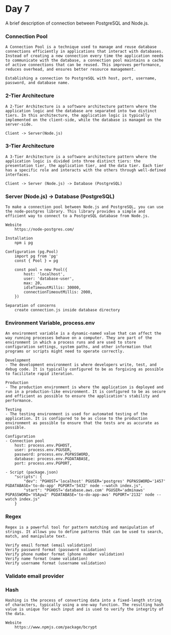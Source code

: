 # Day 7
A brief description of connection between PostgreSQL and Node.js.

### Connection Pool
    A Connection Pool is a technique used to manage and reuse database connections efficiently in applications that interact with databases. Instead of creating a new connection every time the application needs to communicate with the database, a connection pool maintains a cache of active connections that can be reused. This improves performance, reduces overhead, and ensures better resource management.        

    Establishing a connection to PostgreSQL with host, port, username, password, and database name.

### 2-Tier Architecture
    A 2-Tier Architecture is a software architecture pattern where the application logic and the database are separated into two distinct tiers. In this architecture, the application logic is typically implemented on the client-side, while the database is managed on the server-side.

    Client -> Server(Node.js)

### 3-Tier Architecture
    A 3-Tier Architecture is a software architecture pattern where the application logic is divided into three distinct tiers: the presentation tier, the application tier, and the data tier. Each tier has a specific role and interacts with the others through well-defined interfaces.

    Client -> Server (Node.js) -> Database (PostgreSQL)

### Server (Node.js) -> Database (PostgreSQL)
    To make a connection pool between Node.js and PostgreSQL, you can use the node-postgres library. This library provides a simple and efficient way to connect to a PostgreSQL database from Node.js.

    Website
        https://node-postgres.com/

    Installation 
        npm i pg

    Configuration (pg.Pool)
        import pg from 'pg'
        const { Pool } = pg
 
        const pool = new Pool({
            host: 'localhost',
            user: 'database-user',
            max: 20,
            idleTimeoutMillis: 30000,
            connectionTimeoutMillis: 2000,
        })
        
    Separation of concerns
        create connection.js inside database directory
    
### Environment Variable, process.env
    An environment variable is a dynamic-named value that can affect the way running processes behave on a computer. They are part of the environment in which a process runs and are used to store configuration settings, system paths, and other information that programs or scripts might need to operate correctly.

    Development
    - The development environment is where developers write, test, and debug code. It is typically configured to be as forgiving as possible to facilitate rapid iteration.

    Production
    - The production environment is where the application is deployed and run in a production-like environment. It is configured to be as secure and efficient as possible to ensure the application's stability and performance.

    Testing
    - The testing environment is used for automated testing of the application. It is configured to be as close to the production environment as possible to ensure that the tests are as accurate as possible.

    Configuration
    - Connection pool
        host: process.env.PGHOST,
        user: process.env.PGUSER,
        password: process.env.PGPASSWORD,
        database: process.env.PGDATABASE,
        port: process.env.PGPORT,
        
    - Script (package.json)
        "scripts": {
            "dev": "PGHOST='localhost' PGUSER='postgres' PGPASSWORD='1457' PGDATABASE='to-do-app' PGPORT='5432' node --watch index.js",
            "start": "PGHOST='database.aws.com' PGUSER='adminaws' PGPASSWORD='VSAyw2' PGDATABASE='to-do-app-aws' PGPORT='2132' node --watch index.js"        
        }

### Regex
    Regex is a powerful tool for pattern matching and manipulation of strings. It allows you to define patterns that can be used to search, match, and manipulate text.

    Verify email format (email validation)
    Verify password format (password validation)
    Verify phone number format (phone number validation)
    Verify name format (name validation)
    Verify username format (username validation)

### Validate email provider

### Hash
    Hashing is the process of converting data into a fixed-length string of characters, typically using a one-way function. The resulting hash value is unique for each input and is used to verify the integrity of the data.

    Website
        https://www.npmjs.com/package/bcrypt